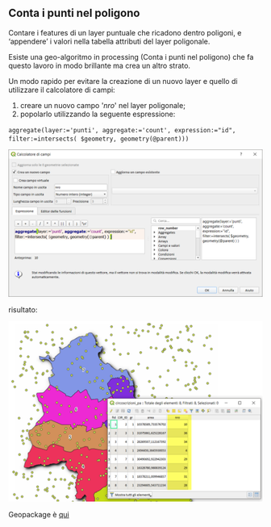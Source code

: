 ## Conta  i punti nel poligono

Contare i features di un layer puntuale che ricadono dentro poligoni, e ‘appendere’ i valori nella tabella attributi del layer poligonale.

Esiste una geo-algoritmo in processing (Conta i punti nel poligono) che fa questo lavoro in modo brillante ma crea un altro strato.

Un modo rapido per evitare la creazione di un nuovo layer e quello di utilizzare il calcolatore di campi:

1. creare un nuovo campo '_nro_' nel layer poligonale;
2. popolarlo utilizzando la seguente espressione: 
   
`aggregate(layer:='punti', aggregate:='count', expression:="id", filter:=intersects( $geometry, geometry(@parent)))`

![](/img/esempi/conta_punti_in_poligono/conta_01.png)

risultato:

![](/img/esempi/conta_punti_in_poligono/conta_02.png)

 Geopackage è [qui](/esempi/dati_esempi.gpkg)
